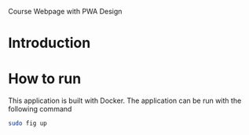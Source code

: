 Course Webpage with PWA Design
# Introduction
# How to run
This application is built with Docker. The application can be run with the following command
```bash
sudo fig up
```